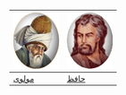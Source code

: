 [![مولوی](../gif/moulavi.gif)](./moulavi) | [![حافظ](../gif/hafez.gif)](./hafez)
------------------------------------------|-------------------------------------
[مولوی](./moulavi)                        |[حافظ](./hafez)

